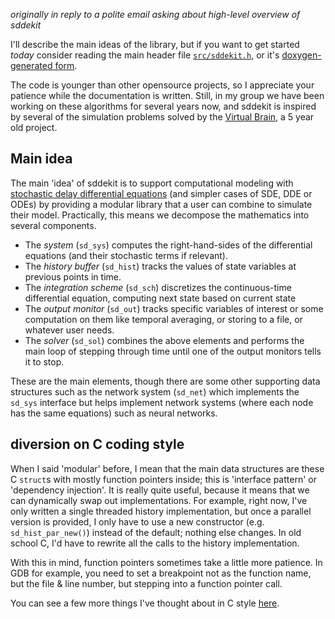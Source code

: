 _originally in reply to a polite email asking about high-level overview of sddekit_

I'll describe the main ideas of the library, but if you want to get
started *today* consider reading the 
main header file [`src/sddekit.h`](https://github.com/maedoc/sddekit/blob/master/src/sddekit.h),
or it's [doxygen-generated form](http://maedoc.github.io/sddekit/sddekit_8h.html).

The code is younger than other opensource projects, so I appreciate
your patience while the documentation is written. Still, in my group we have been working
on these algorithms for several years now, and sddekit is inspired by several
of the simulation problems solved by the [Virtual Brain](http://thevirtualbrain.org),
a 5 year old project.

## Main idea

The main 'idea' of sddekit is to support computational modeling with
[stochastic delay differential equations](SDDE) (and simpler cases of SDE, DDE
or ODEs) by providing a modular library that a user can combine to
simulate their model. Practically, this means we decompose the
mathematics into several components.

- The *system* (`sd_sys`) computes the right-hand-sides of the differential
  equations (and their stochastic terms if relevant).
- The *history buffer* (`sd_hist`) tracks the values of state variables at previous
  points in time.
- The *integration scheme* (`sd_sch`) discretizes the continuous-time
  differential equation, computing next state based on current state
- The *output monitor* (`sd_out`) tracks specific variables of interest
  or some computation on them like temporal averaging, or storing to a
  file, or whatever user needs.
- The *solver* (`sd_sol`) combines the above elements and performs the
  main loop of stepping through time until one of the output monitors
  tells it to stop.

These are the main elements, though there are some other supporting data
structures such as the network system (`sd_net`) which implements the
`sd_sys` interface but helps implement network systems (where each node
has the same equations) such as neural networks.

## diversion on C coding style

When I said 'modular' before, I mean that the main data structures are
these C `struct`s with mostly function pointers inside; this is
'interface pattern' or 'dependency injection'. It is really quite
useful, because it means that we can dynamically swap out
implementations. For example, right now, I've only written a single
threaded history implementation, but once a parallel version is provided, I
only have to use a new constructor (e.g. `sd_hist_par_new()`) instead of
the default; nothing else changes. In old school C, I'd have to rewrite
all the calls to the history implementation.

With this in mind, function pointers sometimes take a little more
patience. In GDB for example, you need to set a breakpoint not as the
function name, but the file & line number, but stepping into a function
pointer call.

You can see a few more things I've thought about in C style
[here](https://github.com/maedoc/sddekit/issues/84).